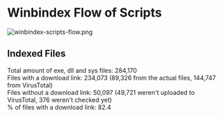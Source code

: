 # Winbindex Flow of Scripts

![winbindex-scripts-flow.png](winbindex-scripts-flow.png)

## Indexed Files

<!--FileStats-->
Total amount of exe, dll and sys files: 284,170  
Files with a download link: 234,073 (89,326 from the actual files, 144,747 from VirusTotal)  
Files without a download link: 50,097 (49,721 weren't uploaded to VirusTotal, 376 weren't checked yet)  
% of files with a download link: 82.4  
<!--/FileStats-->
